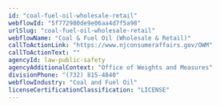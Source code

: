 ```yaml
---
id: "coal-fuel-oil-wholesale-retail"
webflowId: "5f772980de9e06aa4d7f5a98"
urlSlug: "coal-fuel-oil-wholesale-retail"
webflowName: "Coal & Fuel Oil (Wholesale & Retail)"
callToActionLink: "https://www.njconsumeraffairs.gov/OWM"
callToActionText: ""
agencyId: law-public-safety
agencyAdditionalContext: "Office of Weights and Measures"
divisionPhone: "(732) 815-4840"
webflowIndustry: "Coal and Fuel Oil"
licenseCertificationClassification: "LICENSE"
---
```

